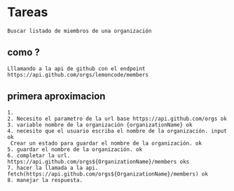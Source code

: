 # Tareas

    Buscar listado de miembros de una organización

## como ?
    Lllamando a la api de github con el endpoint https://api.github.com/orgs/lemoncode/members

## primera aproximacion
    1. 
    2. Necesito el parametro de la url base https://api.github.com/orgs ok
    3. variable nombre de la organización {organizationName} ok
    4. necesito que el usuario escriba el nombre de la organización. input ok
     Crear un estado para guardar el nombre de la organización. ok
    5. guardar el nombre de la organización. ok
    6. completar la url. https://api.github.com/orgs${OrganizationName}/members oks
    7. hacer la llamada a la api. fetch(https://api.github.com/orgs${OrganizationName}/members) ok
    8. manejar la respuesta.